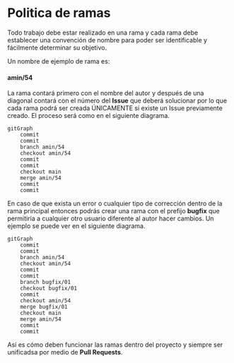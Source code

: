 # Politica de ramas

Todo trabajo debe estar realizado en una rama y cada rama debe establecer una convención de nombre para poder ser identificable y fácilmente determinar su objetivo.

Un nombre de ejemplo de rama es:

#### amin/54

La rama contará primero con el nombre del autor y después de una diagonal contará con el número del **Issue** que deberá solucionar por lo que cada rama podrá ser creada ÚNICAMENTE si existe un Issue previamente creado. El proceso será como en el siguiente diagrama.

```mermaid
gitGraph
    commit
    commit
    branch amin/54
    checkout amin/54
    commit
    commit
    checkout main
    merge amin/54
    commit
    commit
```

En caso de que exista un error o cualquier tipo de corrección dentro de la rama principal entonces podrás crear una rama con el prefijo **bugfix** que permitiría a cualquier otro usuario diferente al autor hacer cambios. Un ejemplo se puede ver en el siguiente diagrama.

```mermaid
gitGraph
    commit
    commit
    branch amin/54
    checkout amin/54
    commit
    commit
    branch bugfix/01
    checkout bugfix/01
    commit
    checkout amin/54
    merge bugfix/01
    checkout main
    merge amin/54
    commit
    commit
```

Así es cómo deben funcionar las ramas dentro del proyecto y siempre ser unificadsa por medio de **Pull Requests**.
